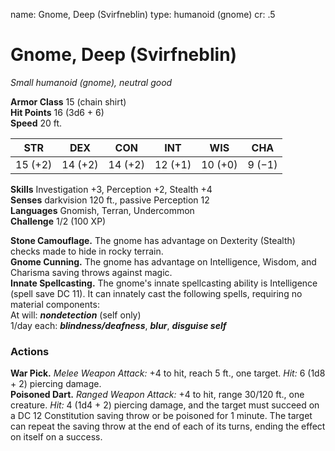 name: Gnome, Deep (Svirfneblin)
type: humanoid (gnome)
cr: .5

# Gnome, Deep (Svirfneblin) 
_Small humanoid (gnome), neutral good_

**Armor Class** 15 (chain shirt)    
**Hit Points** 16 (3d6 + 6)    
**Speed** 20 ft. 

| STR     | DEX     | CON     | INT     | WIS     | CHA     |
|---------|---------|---------|---------|---------|---------|
| 15 (+2) | 14 (+2) | 14 (+2) | 12 (+1) | 10 (+0) | 9 (−1)  |

**Skills** Investigation +3, Perception +2, Stealth +4    
**Senses** darkvision 120 ft., passive Perception 12    
**Languages** Gnomish, Terran, Undercommon    
**Challenge** 1/2 (100 XP) 

**Stone Camouflage.** The gnome has advantage on Dexterity (Stealth) checks made to hide in rocky terrain.    
**Gnome Cunning.** The gnome has advantage on Intelligence, Wisdom, and Charisma saving throws against magic.    
**Innate Spellcasting.** The gnome's innate spellcasting ability is Intelligence (spell save DC 11). It can innately cast the following spells, requiring no material components:    
At will: **_nondetection_** (self only)    
1/day each: **_blindness/deafness_**, **_blur_**, **_disguise self_** 

### Actions 
**War Pick.** _Melee Weapon Attack:_ +4 to hit, reach 5 ft., one target. _Hit:_ 6 (1d8 + 2) piercing damage.    
**Poisoned Dart.** _Ranged Weapon Attack:_ +4 to hit, range 30/120 ft., one creature. _Hit:_ 4 (1d4 + 2) piercing damage, and the target must succeed on a DC 12 Constitution saving throw or be poisoned for 1 minute. The target can repeat the saving throw at the end of each of its turns, ending the effect on itself on a success.